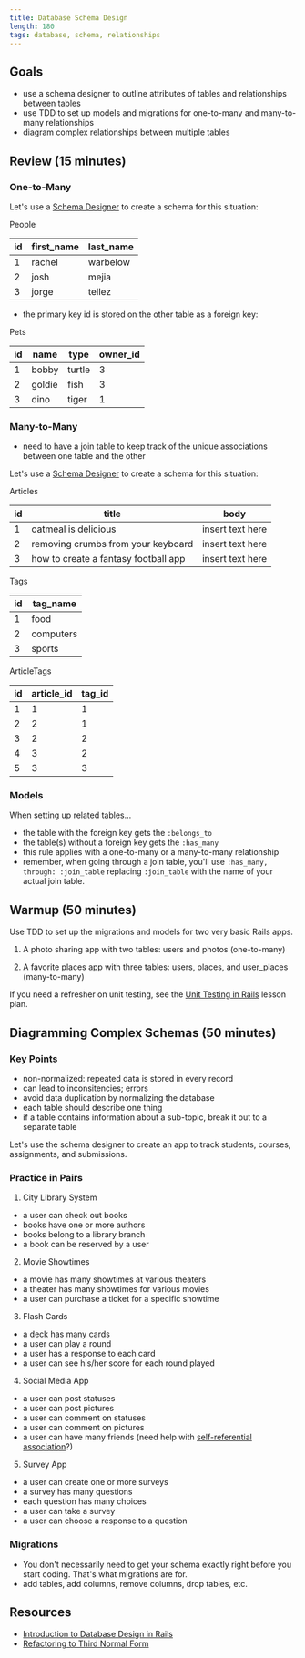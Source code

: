 ```yaml
---
title: Database Schema Design
length: 180
tags: database, schema, relationships
---
```


## Goals

* use a schema designer to outline attributes of tables and relationships between tables
* use TDD to set up models and migrations for one-to-many and many-to-many relationships
* diagram complex relationships between multiple tables

## Review (15 minutes)

### One-to-Many

Let's use a [Schema Designer](http://ondras.zarovi.cz/sql/demo/) to create a schema for this situation: 

People

|id |first_name|last_name|
|---|---|---|
|  1| rachel| warbelow  |
|  2|  josh |  mejia |
|  3|  jorge| tellez  |

* the primary key id is stored on the other table as a foreign key:

Pets

|id |name|type|owner_id|
|---|---|---|-----|
|  1| bobby| turtle  | 3|
|  2| goldie |  fish | 3| 
|  3| dino | tiger  | 1| 

### Many-to-Many

* need to have a join table to keep track of the unique associations between one table and the other

Let's use a [Schema Designer](http://ondras.zarovi.cz/sql/demo/) to create a schema for this situation: 

Articles

|id |title|body|
|---|---|---|
|  1| oatmeal is delicious| insert text here  |
|  2|  removing crumbs from your keyboard |  insert text here |
|  3|  how to create a fantasy football app | insert text here  |

Tags

|id |tag_name|
|---|---|
|  1| food|
|  2|  computers |
|  3|  sports |

ArticleTags

|id |article_id|tag_id
|---|---|---|
|  1| 1| 1 |
|  2| 2 | 1| 
|  3| 2| 2 |
|  4| 3| 2 |
|  5| 3| 3 |

### Models

When setting up related tables...

* the table with the foreign key gets the `:belongs_to`
* the table(s) without a foreign key gets the `:has_many`
* this rule applies with a one-to-many or a many-to-many relationship
* remember, when going through a join table, you'll use `:has_many, through: :join_table` replacing `:join_table` with the name of your actual join table. 

## Warmup (50 minutes)

Use TDD to set up the migrations and models for two very basic Rails apps. 

1) A photo sharing app with two tables: users and photos (one-to-many)

2) A favorite places app with three tables: users, places, and user_places (many-to-many)

If you need a refresher on unit testing, see the [Unit Testing in Rails](https://github.com/turingschool/lesson_plans/blob/master/ruby_02-web_applications_with_ruby/unit_testing_in_rails.markdown) lesson plan. 

## Diagramming Complex Schemas (50 minutes)

### Key Points

* non-normalized: repeated data is stored in every record
* can lead to inconsitencies; errors
* avoid data duplication by normalizing the database
* each table should describe one thing
* if a table contains information about a sub-topic, break it out to a separate table

Let's use the schema designer to create an app to track students, courses, assignments, and submissions.

### Practice in Pairs

1) City Library System
  * a user can check out books
  * books have one or more authors
  * books belong to a library branch
  * a book can be reserved by a user

2) Movie Showtimes
  * a movie has many showtimes at various theaters
  * a theater has many showtimes for various movies
  * a user can purchase a ticket for a specific showtime

3) Flash Cards
  * a deck has many cards
  * a user can play a round
  * a user has a response to each card
  * a user can see his/her score for each round played

4) Social Media App
  * a user can post statuses
  * a user can post pictures
  * a user can comment on statuses
  * a user can comment on pictures
  * a user can have many friends (need help with [self-referential association](http://railscasts.com/episodes/163-self-referential-association?view=asciicast)?)

5) Survey App
  * a user can create one or more surveys
  * a survey has many questions
  * each question has many choices
  * a user can take a survey
  * a user can choose a response to a question

### Migrations

* You don't necessarily need to get your schema exactly right before you start coding. That's what migrations are for.
* add tables, add columns, remove columns, drop tables, etc.

## Resources

* [Introduction to Database Design in Rails](http://quickleft.com/blog/introduction-to-database-design-on-rails)
* [Refactoring to Third Normal Form](http://dan.chak.org/enterprise-rails/chapter-6-refactoring-to-third-normal-form/)
